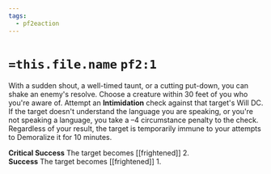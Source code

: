 ```yaml
---
tags:
  - pf2eaction
---
```

# `=this.file.name` `pf2:1`

With a sudden shout, a well-timed taunt, or a cutting put-down, you can shake an enemy's resolve. Choose a creature within 30 feet of you who you're aware of. Attempt an **Intimidation** check against that target's Will DC. If the target doesn't understand the language you are speaking, or you're not speaking a language, you take a –4 circumstance penalty to the check. Regardless of your result, the target is temporarily immune to your attempts to Demoralize it for 10 minutes.  
  
**Critical Success** The target becomes [[frightened]] 2.  
**Success** The target becomes [[frightened]] 1.